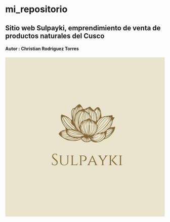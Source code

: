 # mi_repositorio
## Sitio web Sulpayki, emprendimiento de venta de productos naturales del Cusco
#### Autor : Christian Rodriguez Torres

![Screenshot](https://github.com/radheader/mi_repositorio/blob/main/img/sulpayki.jpg)
